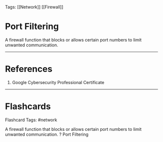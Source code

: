 Tags: [[Network]] [[Firewall]]
# Port Filtering

A firewall function that blocks or allows certain port numbers to limit unwanted communication.

---
# References

1. Google Cybersecurity Professional Certificate

---
# Flashcards

Flashcard Tags: #network 

A firewall function that blocks or allows certain port numbers to limit unwanted communication.
?
Port Filtering